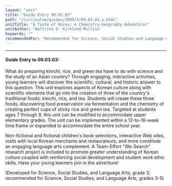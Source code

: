 ```yaml
---
layout: "unit"
title: "Guide Entry 09.03.03"
path: "/curriculum/guides/2009/3/09.03.03.x.html"
unitTitle: "A Taste of Korea: A Chemistry-Geography Adventure!"
unitAuthor: "Waltrina D. Kirkland-Mullins"
keywords: ""
recommendedFor: "Recommended for Science, Social Studies and Language Arts, grades 3-5"
---
```

<body>
<hr/>
<h4>
Guide Entry to 09.03.03:
</h4>
<p>What do preparing kimchi, rice, and green tea have to do with science and the study of an Asian country?  Through engaging, interactive activities, young learners will discover the scientific, cultural, and historic answer to this question.  This unit explores aspects of Korean culture along with scientific elements that go into the creation of three of the country's traditional foods: kimchi, rice, and tea.  Students will create these three foods, discovering food preservation via fermentation and the chemistry of creating perfect cups of sticky rice and green tea.   Targeted at students ages 7 through 9, this unit can be modified to accommodate upper elementary grades.  The unit can be implemented within a 12-to-16-week time frame or expanded to accommodate the entire school year.</p>
<p>
Non-fictional and fictional children's book selections, interactive Web sites, visits with local Korean merchants and restaurateurs, and more constitute an engaging language arts complement. A Team-Effort "We-Search" research project is included to promote greater understanding of Korean culture coupled with reinforcing social development and student work ethic skills.  Have your young learners join in the adventure!
</p>
<p>
(Developed for Science, Social Studies, and Language Arts, grade 3; recommended for Science, Social Studies, and Language Arts, grades 3-5)
</p>
</body>
